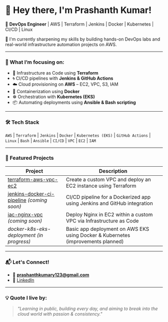 # 👋 Hey there, I'm Prashanth Kumar!

🚀 **DevOps Engineer** | AWS | Terraform | Jenkins | Docker | Kubernetes | CI/CD | Linux

🌱 I'm currently sharpening my skills by building hands-on DevOps labs and real-world infrastructure automation projects on AWS.

---

### 🧠 What I’m focusing on:
- 🔧 Infrastructure as Code using **Terraform**
- 🌀 CI/CD pipelines with **Jenkins & GitHub Actions**
- ☁️ Cloud provisioning on **AWS** – EC2, VPC, S3, IAM
- 🐳 Containerization using **Docker**
- ☸️ Orchestration with **Kubernetes (EKS)**
- 📦 Automating deployments using **Ansible & Bash scripting**

---

### 🛠️ Tech Stack
`AWS` | `Terraform` | `Jenkins` | `Docker` | `Kubernetes (EKS)` | `GitHub Actions` | `Linux` | `Bash` | `Ansible` | `CI/CD` | `VPC` | `EC2` | `IAM`

---

### 📂 Featured Projects

| Project | Description |
|--------|-------------|
| [terraform-aws-vpc-ec2](https://github.com/prashanthkumaryerra/terraform-aws-vpc-ec2) | Create a custom VPC and deploy an EC2 instance using Terraform |
| [jenkins-docker-ci-pipeline](https://github.com/prashanthkumaryerra/jenkins-docker-ci-pipeline) *(coming soon)* | CI/CD pipeline for a Dockerized app using Jenkins and GitHub integration |
| [iac-nginx-vpc](https://github.com/prashanthkumaryerra/iac-nginx-vpc) *(coming soon)* | Deploy Nginx in EC2 within a custom VPC via Infrastructure as Code |
| *docker-k8s-eks-deployment* *(in progress)* | Basic app deployment on AWS EKS using Docker & Kubernetes (improvements planned) |

---

### 📬 Let's Connect!
- 📧 **[prashanthkumary123@gmail.com](mailto:prashanthkumary123@gmail.com)**
- 💼 [LinkedIn](https://www.linkedin.com/in/prashanth-kumar-a565b3358/)

---

### 💡 Quote I live by:
> *"Learning in public, building every day, and aiming to break into the cloud world with passion & consistency."*
